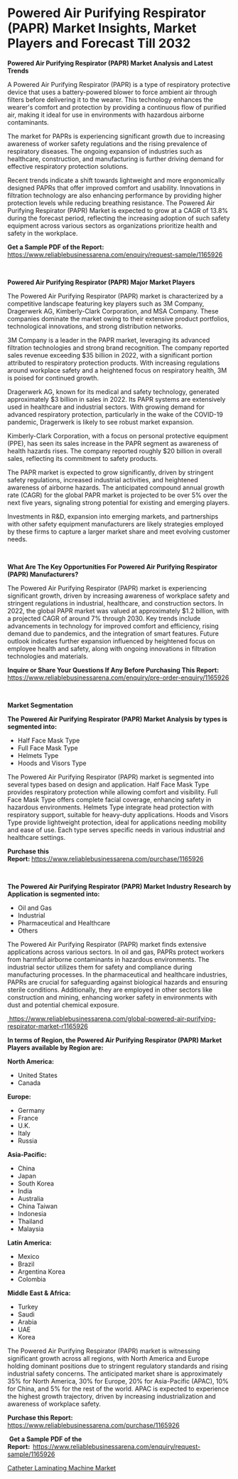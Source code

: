 <p><h1>Powered Air Purifying Respirator (PAPR) Market Insights, Market Players and Forecast Till 2032</h1></p><p><strong>Powered Air Purifying Respirator (PAPR) Market Analysis and Latest Trends</strong></p>
<p><p>A Powered Air Purifying Respirator (PAPR) is a type of respiratory protective device that uses a battery-powered blower to force ambient air through filters before delivering it to the wearer. This technology enhances the wearer's comfort and protection by providing a continuous flow of purified air, making it ideal for use in environments with hazardous airborne contaminants. </p><p>The market for PAPRs is experiencing significant growth due to increasing awareness of worker safety regulations and the rising prevalence of respiratory diseases. The ongoing expansion of industries such as healthcare, construction, and manufacturing is further driving demand for effective respiratory protection solutions. </p><p>Recent trends indicate a shift towards lightweight and more ergonomically designed PAPRs that offer improved comfort and usability. Innovations in filtration technology are also enhancing performance by providing higher protection levels while reducing breathing resistance. The Powered Air Purifying Respirator (PAPR) Market is expected to grow at a CAGR of 13.8% during the forecast period, reflecting the increasing adoption of such safety equipment across various sectors as organizations prioritize health and safety in the workplace.</p></p>
<p><strong>Get a Sample PDF of the Report:&nbsp;</strong> <a href="https://www.reliablebusinessarena.com/enquiry/request-sample/1165926?utm_campaign=3554&utm_medium=2&utm_source=Github&utm_content=ia&utm_term=11042025&utm_id=powered-air-purifying-respirator-papr">https://www.reliablebusinessarena.com/enquiry/request-sample/1165926</a></p>
<p>&nbsp;</p>
<p><strong>Powered Air Purifying Respirator (PAPR) Major Market Players</strong></p>
<p><p>The Powered Air Purifying Respirator (PAPR) market is characterized by a competitive landscape featuring key players such as 3M Company, Dragerwerk AG, Kimberly-Clark Corporation, and MSA Company. These companies dominate the market owing to their extensive product portfolios, technological innovations, and strong distribution networks.</p><p>3M Company is a leader in the PAPR market, leveraging its advanced filtration technologies and strong brand recognition. The company reported sales revenue exceeding $35 billion in 2022, with a significant portion attributed to respiratory protection products. With increasing regulations around workplace safety and a heightened focus on respiratory health, 3M is poised for continued growth.</p><p>Dragerwerk AG, known for its medical and safety technology, generated approximately $3 billion in sales in 2022. Its PAPR systems are extensively used in healthcare and industrial sectors. With growing demand for advanced respiratory protection, particularly in the wake of the COVID-19 pandemic, Dragerwerk is likely to see robust market expansion.</p><p>Kimberly-Clark Corporation, with a focus on personal protective equipment (PPE), has seen its sales increase in the PAPR segment as awareness of health hazards rises. The company reported roughly $20 billion in overall sales, reflecting its commitment to safety products.</p><p>The PAPR market is expected to grow significantly, driven by stringent safety regulations, increased industrial activities, and heightened awareness of airborne hazards. The anticipated compound annual growth rate (CAGR) for the global PAPR market is projected to be over 5% over the next five years, signaling strong potential for existing and emerging players.</p><p>Investments in R&D, expansion into emerging markets, and partnerships with other safety equipment manufacturers are likely strategies employed by these firms to capture a larger market share and meet evolving customer needs.</p></p>
<p>&nbsp;</p>
<p><strong>What Are The Key Opportunities For Powered Air Purifying Respirator (PAPR) Manufacturers?</strong></p>
<p><p>The Powered Air Purifying Respirator (PAPR) market is experiencing significant growth, driven by increasing awareness of workplace safety and stringent regulations in industrial, healthcare, and construction sectors. In 2022, the global PAPR market was valued at approximately $1.2 billion, with a projected CAGR of around 7% through 2030. Key trends include advancements in technology for improved comfort and efficiency, rising demand due to pandemics, and the integration of smart features. Future outlook indicates further expansion influenced by heightened focus on employee health and safety, along with ongoing innovations in filtration technologies and materials.</p></p>
<p><strong>Inquire or Share Your Questions If Any Before Purchasing This Report:</strong> <a href="https://www.reliablebusinessarena.com/enquiry/pre-order-enquiry/1165926?utm_campaign=3554&utm_medium=2&utm_source=Github&utm_content=ia&utm_term=11042025&utm_id=powered-air-purifying-respirator-papr">https://www.reliablebusinessarena.com/enquiry/pre-order-enquiry/1165926</a></p>
<p>&nbsp;</p>
<p><strong>Market Segmentation</strong></p>
<p><strong>The Powered Air Purifying Respirator (PAPR) Market Analysis by types is segmented into:</strong></p>
<p><ul><li>Half Face Mask Type</li><li>Full Face Mask Type</li><li>Helmets Type</li><li>Hoods and Visors Type</li></ul></p>
<p><p>The Powered Air Purifying Respirator (PAPR) market is segmented into several types based on design and application. Half Face Mask Type provides respiratory protection while allowing comfort and visibility. Full Face Mask Type offers complete facial coverage, enhancing safety in hazardous environments. Helmets Type integrate head protection with respiratory support, suitable for heavy-duty applications. Hoods and Visors Type provide lightweight protection, ideal for applications needing mobility and ease of use. Each type serves specific needs in various industrial and healthcare settings.</p></p>
<p><strong>Purchase this Report:&nbsp;</strong><a href="https://www.reliablebusinessarena.com/purchase/1165926?utm_campaign=3554&utm_medium=2&utm_source=Github&utm_content=ia&utm_term=11042025&utm_id=powered-air-purifying-respirator-papr">https://www.reliablebusinessarena.com/purchase/1165926</a></p>
<p>&nbsp;</p>
<p><strong>The Powered Air Purifying Respirator (PAPR) Market Industry Research by Application is segmented into:</strong></p>
<p><ul><li>Oil and Gas</li><li>Industrial</li><li>Pharmaceutical and Healthcare</li><li>Others</li></ul></p>
<p><p>The Powered Air Purifying Respirator (PAPR) market finds extensive applications across various sectors. In oil and gas, PAPRs protect workers from harmful airborne contaminants in hazardous environments. The industrial sector utilizes them for safety and compliance during manufacturing processes. In the pharmaceutical and healthcare industries, PAPRs are crucial for safeguarding against biological hazards and ensuring sterile conditions. Additionally, they are employed in other sectors like construction and mining, enhancing worker safety in environments with dust and potential chemical exposure.</p></p>
<p><a href="https://www.reliablebusinessarena.com/global-powered-air-purifying-respirator-market-r1165926?utm_campaign=3554&utm_medium=2&utm_source=Github&utm_content=ia&utm_term=11042025&utm_id=powered-air-purifying-respirator-papr">&nbsp;https://www.reliablebusinessarena.com/global-powered-air-purifying-respirator-market-r1165926</a></p>
<p><strong>In terms of Region, the Powered Air Purifying Respirator (PAPR) Market Players available by Region are:</strong></p>
<p>
    <p> <strong> North America: </strong>
        <ul>
            <li>United States</li>
            <li>Canada</li>
        </ul>
        </p> 
    <p> <strong> Europe: </strong>
        <ul>
            <li>Germany</li>
            <li>France</li>
            <li>U.K.</li>
            <li>Italy</li>
            <li>Russia</li>
        </ul>
        </p> 
    <p> <strong> Asia-Pacific: </strong>
        <ul>
            <li>China</li>
            <li>Japan</li>
            <li>South Korea</li>
            <li>India</li>
            <li>Australia</li>
            <li>China Taiwan</li>
            <li>Indonesia</li>
            <li>Thailand</li>
            <li>Malaysia</li>
        </ul>
        </p> 
    <p> <strong> Latin America: </strong>
        <ul>
            <li>Mexico</li>
            <li>Brazil</li>
            <li>Argentina Korea</li>
            <li>Colombia</li>
        </ul>
        </p> 
    <p> <strong> Middle East & Africa: </strong>
        <ul>
            <li>Turkey</li>
            <li>Saudi</li>
            <li>Arabia</li>
            <li>UAE</li>
            <li>Korea</li>
        </ul>
    </p>
    </p>
<p><p>The Powered Air Purifying Respirator (PAPR) market is witnessing significant growth across all regions, with North America and Europe holding dominant positions due to stringent regulatory standards and rising industrial safety concerns. The anticipated market share is approximately 35% for North America, 30% for Europe, 20% for Asia-Pacific (APAC), 10% for China, and 5% for the rest of the world. APAC is expected to experience the highest growth trajectory, driven by increasing industrialization and awareness of workplace safety.</p></p>
<p><strong>Purchase this Report: </strong><a href="https://www.reliablebusinessarena.com/purchase/1165926?utm_campaign=3554&utm_medium=2&utm_source=Github&utm_content=ia&utm_term=11042025&utm_id=powered-air-purifying-respirator-papr">https://www.reliablebusinessarena.com/purchase/1165926</a></p>
<p>&nbsp;<strong>Get a Sample PDF of the Report:&nbsp;&nbsp;</strong><a href="https://www.reliablebusinessarena.com/enquiry/request-sample/1165926?utm_campaign=3554&utm_medium=2&utm_source=Github&utm_content=ia&utm_term=11042025&utm_id=powered-air-purifying-respirator-papr">https://www.reliablebusinessarena.com/enquiry/request-sample/1165926</a></p>
<p><strong></strong></p>
<p><p><a href="https://github.com/kanetaerkid/Market-Research-Report-List-1/blob/main/catheter-laminating-machine-market.md?utm_campaign=3554&utm_medium=2&utm_source=Github&utm_content=ia&utm_term=11042025&utm_id=powered-air-purifying-respirator-papr">Catheter Laminating Machine Market</a></p></p>